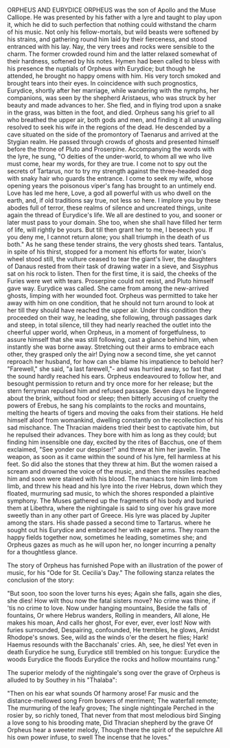 ORPHEUS AND EURYDICE
  ORPHEUS was the son of Apollo and the Muse Calliope. He was
  presented by his father with a lyre and taught to play upon it,
  which he did to such perfection that nothing could withstand the charm
  of his music. Not only his fellow-mortals, but wild beasts were
  softened by his strains, and gathering round him laid by their
  fierceness, and stood entranced with his lay. Nay, the very trees
  and rocks were sensible to the charm. The former crowded round him and
  the latter relaxed somewhat of their hardness, softened by his notes.
  Hymen had been called to bless with his presence the nuptials of
  Orpheus with Eurydice; but though he attended, he brought no happy
  omens with him. His very torch smoked and brought tears into their
  eyes. In coincidence with such prognostics, Eurydice, shortly after
  her marriage, while wandering with the nymphs, her companions, was
  seen by the shepherd Aristaeus, who was struck by her beauty and
  made advances to her. She fled, and in flying trod upon a snake in the
  grass, was bitten in the foot, and died. Orpheus sang his grief to all
  who breathed the upper air, both gods and men, and finding it all
  unavailing resolved to seek his wife in the regions of the dead. He
  descended by a cave situated on the side of the promontory of Taenarus
  and arrived at the Stygian realm. He passed through crowds of ghosts
  and presented himself before the throne of Pluto and Proserpine.
  Accompanying the words with the lyre, he sung, "O deities of the
  under-world, to whom all we who live must come, hear my words, for
  they are true. I come not to spy out the secrets of Tartarus, nor to
  try my strength against the three-headed dog with snaky hair who
  guards the entrance. I come to seek my wife, whose opening years the
  poisonous viper's fang has brought to an untimely end. Love has led me
  here, Love, a god all powerful with us who dwell on the earth, and, if
  old traditions say true, not less so here. I implore you by these
  abodes full of terror, these realms of silence and uncreated things,
  unite again the thread of Eurydice's life. We all are destined to you,
  and sooner or later must pass to your domain. She too, when she
  shall have filled her term of life, will rightly be yours. But till
  then grant her to me, I beseech you. If you deny me, I cannot return
  alone; you shall triumph in the death of us both."
  As he sang these tender strains, the very ghosts shed tears.
  Tantalus, in spite of his thirst, stopped for a moment his efforts for
  water, Ixion's wheel stood still, the vulture ceased to tear the
  giant's liver, the daughters of Danaus rested from their task of
  drawing water in a sieve, and Sisyphus sat on his rock to listen. Then
  for the first time, it is said, the cheeks of the Furies were wet with
  tears. Proserpine could not resist, and Pluto himself gave way.
  Eurydice was called. She came from among the new-arrived ghosts,
  limping with her wounded foot. Orpheus was permitted to take her
  away with him on one condition, that he should not turn around to look
  at her till they should have reached the upper air. Under this
  condition they proceeded on their way, he leading, she following,
  through passages dark and steep, in total silence, till they had
  nearly reached the outlet into the cheerful upper world, when Orpheus,
  in a moment of forgetfulness, to assure himself that she was still
  following, cast a glance behind him, when instantly she was borne
  away. Stretching out their arms to embrace each other, they grasped
  only the air! Dying now a second time, she yet cannot reproach her
  husband, for how can she blame his impatience to behold her?
  "Farewell," she said, "a last farewell,"- and was hurried away, so
  fast that the sound hardly reached his ears.
  Orpheus endeavoured to follow her, and besought permission to return
  and try once more for her release; but the stern ferryman repulsed him
  and refused passage. Seven days he lingered about the brink, without
  food or sleep; then bitterly accusing of cruelty the powers of Erebus,
  he sang his complaints to the rocks and mountains, melting the
  hearts of tigers and moving the oaks from their stations. He held
  himself aloof from womankind, dwelling constantly on the
  recollection of his sad mischance. The Thracian maidens tried their
  best to captivate him, but he repulsed their advances. They bore
  with him as long as they could; but finding him insensible one day,
  excited by the rites of Bacchus, one of them exclaimed, "See yonder
  our despiser!" and threw at him her javelin. The weapon, as soon as it
  came within the sound of his lyre, fell harmless at his feet. So did
  also the stones that they threw at him. But the women raised a
  scream and drowned the voice of the music, and then the missiles
  reached him and soon were stained with his blood. The maniacs tore him
  limb from limb, and threw his head and his lyre into the river Hebrus,
  down which they floated, murmuring sad music, to which the shores
  responded a plaintive symphony. The Muses gathered up the fragments of
  his body and buried them at Libethra, where the nightingale is said to
  sing over his grave more sweetly than in any other part of Greece. His
  lyre was placed by Jupiter among the stars. His shade passed a
  second time to Tartarus. where he sought out his Eurydice and embraced
  her with eager arms. They roam the happy fields together now,
  sometimes he leading, sometimes she; and Orpheus gazes as much as he
  will upon her, no longer incurring a penalty for a thoughtless glance.

  The story of Orpheus has furnished Pope with an illustration of
  the power of music, for his "Ode for St. Cecilia's Day." The following
  stanza relates the conclusion of the story:

  "But soon, too soon the lover turns his eyes;
  Again she falls, again she dies, she dies!
  How wilt thou now the fatal sisters move?
  No crime was thine, if 'tis no crime to love.
  Now under hanging mountains,
  Beside the falls of fountains,
  Or where Hebrus wanders,
  Rolling in meanders,
  All alone,
  He makes his moan,
  And calls her ghost,
  For ever, ever, ever lost!
  Now with furies surrounded,
  Despairing, confounded,
  He trembles, he glows,
  Amidst Rhodope's snows.
  See, wild as the winds o'er the desert he flies;
  Hark! Haemus resounds with the Bacchanals' cries.
  Ah, see, he dies!
  Yet even in death Eurydice he sung,
  Eurydice still trembled on his tongue:
  Eurydice the woods
  Eurydice the floods
  Eurydice the rocks and hollow mountains rung."

  The superior melody of the nightingale's song over the grave of
  Orpheus is alluded to by Southey in his "Thalaba":

  "Then on his ear what sounds
  Of harmony arose!
  Far music and the distance-mellowed song
  From bowers of merriment;
  The waterfall remote;
  The murmuring of the leafy groves;
  The single nightingale
  Perched in the rosier by, so richly toned,
  That never from that most melodious bird
  Singing a love song to his brooding mate,
  Did Thracian shepherd by the grave
  Of Orpheus hear a sweeter melody,
  Though there the spirit of the sepulchre
  All his own power infuse, to swell
  The incense that he loves."